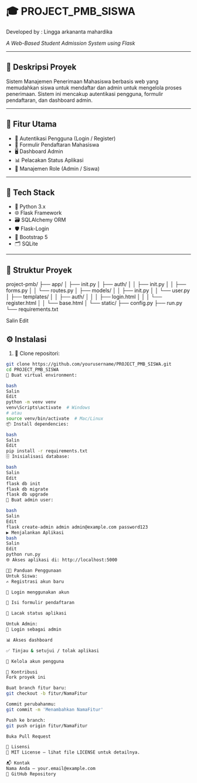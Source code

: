 # 🎓 PROJECT_PMB_SISWA  

Developed by : Lingga arkananta mahardika

*A Web-Based Student Admission System using Flask*

---

## 📝 Deskripsi Proyek

Sistem Manajemen Penerimaan Mahasiswa berbasis web yang memudahkan siswa untuk mendaftar dan admin untuk mengelola proses penerimaan. Sistem ini mencakup autentikasi pengguna, formulir pendaftaran, dan dashboard admin.

---

## 🚀 Fitur Utama

- 🔐 Autentikasi Pengguna (Login / Register)  
- 🧾 Formulir Pendaftaran Mahasiswa  
- 🖥️ Dashboard Admin  
- 📊 Pelacakan Status Aplikasi  
- 👥 Manajemen Role (Admin / Siswa)

---

## 🧰 Tech Stack

- 🐍 Python 3.x  
- 🌐 Flask Framework  
- 🗃️ SQLAlchemy ORM  
- 🛡️ Flask-Login  
- 🎨 Bootstrap 5  
- 🗂️ SQLite

---
## 📁 Struktur Proyek

project-pmb/
├── app/
│ ├── init.py
│ ├── auth/
│ │ ├── init.py
│ │ ├── forms.py
│ │ └── routes.py
│ ├── models/
│ │ ├── init.py
│ │ └── user.py
│ ├── templates/
│ │ ├── auth/
│ │ │ ├── login.html
│ │ │ └── register.html
│ │ └── base.html
│ └── static/
├── config.py
├── run.py
└── requirements.txt

Salin
Edit


## ⚙️ Instalasi

1. 🔽 Clone repositori:
```bash
git clone https://github.com/yourusername/PROJECT_PMB_SISWA.git
cd PROJECT_PMB_SISWA
🧪 Buat virtual environment:

bash
Salin
Edit
python -m venv venv
venv\Scripts\activate  # Windows
# atau
source venv/bin/activate  # Mac/Linux
📦 Install dependencies:

bash
Salin
Edit
pip install -r requirements.txt
🗄️ Inisialisasi database:

bash
Salin
Edit
flask db init
flask db migrate
flask db upgrade
👑 Buat admin user:

bash
Salin
Edit
flask create-admin admin admin@example.com password123
▶️ Menjalankan Aplikasi
bash
Salin
Edit
python run.py
🌐 Akses aplikasi di: http://localhost:5000

👨‍🎓 Panduan Penggunaan
Untuk Siswa:
✍️ Registrasi akun baru

🔐 Login menggunakan akun

📄 Isi formulir pendaftaran

📍 Lacak status aplikasi

Untuk Admin:
🔐 Login sebagai admin

📊 Akses dashboard

✅ Tinjau & setujui / tolak aplikasi

👥 Kelola akun pengguna

🤝 Kontribusi
Fork proyek ini

Buat branch fitur baru:
git checkout -b fitur/NamaFitur

Commit perubahanmu:
git commit -m 'Menambahkan NamaFitur'

Push ke branch:
git push origin fitur/NamaFitur

Buka Pull Request

📄 Lisensi
📜 MIT License – lihat file LICENSE untuk detailnya.

📬 Kontak
Nama Anda – your.email@example.com
🔗 GitHub Repository
